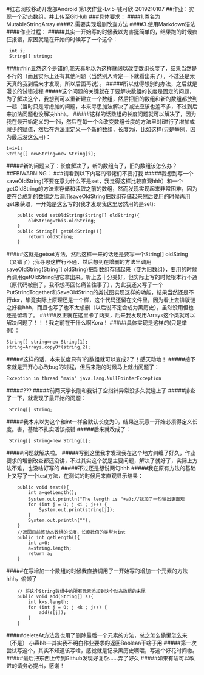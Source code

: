 #红岩网校移动开发部Android 第1次作业-Lv.5-钱可欣-2019210107
##作业：实现一个动态数组，并上传至GitHub
###具体要求：
####1.类名为MutableStringArray
####2.需要实现增删改查方法
####3.使用Markdown语法
####作业过程：
#####其实一开始写的时候我以为害挺简单的，结果跑的时候疯狂报错，原因就是在开始的时候写了一个这个：
```
 int i;
 String[] string;
```
#####hin显然这个是错的,我天真地以为这样就阔以改变数组长度了，结果当然是不行的（而且实际上还有其他问题（当然别人肯定一下就看出来了），不过还是太天真的我到后来才发现，所以后面再说）。
#####所以就得想别的办法，之后就是漫长的试错过程
#####这个问题的关键就在于要解决数组的长度是固定的问题，为了解决这个，我想到可以重新建立一个数组，然后把旧的数组和新的数组都放到一起（当时只是考虑加的问题，本来寻思加法解决了减法应该也差不多，不过到后来加法问题也没解决hhh）。
#####这样的话数组的长度问题就可以解决了，因为我在最开始定义的一个i，然后在每一个会改变数组长度的方法里对i进行了增加或减少的赋值，然后在方法里定义一个新的数组，长度为i，比如这样(只是举例，因为最后没这么用)：
```
i=i+1;
String[] newString=new String[i];
```
#####新的问题来了：长度解决了，新的数组有了，旧的数组该怎么办？
##FBIWARNING：
###请看到以下内容的带佬们不要打我
#####我想到写一个saveOldString(不要在意为什么不是set，我觉得这样比较直观hhh）和一个getOldString的方法来存储和读取之前的数组，然而发现实现起来非常困难，因为要在合成新的数组之后调用saveOldString把数组存储起来然后要用的时候再用get来获取，一开始是这么写的(我才发现我这里居然用的是set):
```
    public void setOldString(String[] oldString){
        oldString=this.oldString;
    }
    public String[] getOldString(){
        return oldString;
    }
```
#####这就是getset方法，然后这样一来的话还是要写一个String[] oldString（又错了）;我寻思这样行不通，然后想到在增删的方法里调用saveOldString(String[] oldString)把新数组存储起来（变为旧数组），要用的时候再调用getOldString把它拿出来。听上去十分美好，但实际上写的时候根本行不通（原代码被删了，我不想再回忆痛苦往事了），为此我还又写了一个PutStringTogether和SaveOldString的类试图实现这样的功能，结果当然还是不行der，毕竟实际上原理还是一个样，这个代码还留在文件里，因为看上去排版谜之好看hhh，而且也写了也不太想删（以后说不定会成为黑历史），虽然没用但也还是留着了。
#####反正就在这里卡了两天，后来我发现用Arrays这个类就可以解决问题了！！！我之前在干什么啊Kora！
#####具体实现是这样的(只是举例）：
```
String[] string=new String[1];
string=Arrays.copyOf(string,2);
```
#####这样的话，本来长度只有1的数组就可以变成2了！感天动地！
#####接下来就是开开心心改bug的过程，但后来跑的时候马上就出问题了：
```
Exception in thread "main" java.lang.NullPointerException
```
#####???
#####前两天学长刚和我讲了空指针异常没多久就碰上了
#####排查了一下，就发现了最开始的问题：
```
 String[] string;
```
#####我本来以为这个和int一样会默认长度为0，结果这玩意一开始必须得定义长度。害，基础不扎实活该报错
#####后来就改成了：
```
 String[] string=new String[i];
```
#####问题就解决啦。
#####写到这里我才发现我在这个地方纠缠了好久，作业要求的增删改查都还没讲，不过其实这个就是主要问题，解决了就好了，实际上方法不难，也没啥好写的
#####不过还是想说两句hhh
#####我在原有方法的基础上又写了一个test方法，在测试的时候用来直观显示结果：
```
    public void test(){
        int a=getLength();
        System.out.println("The length is "+a);//我加了一句输出更直观
        for (int j = 0; j <i ; j++) {
            System.out.print(string[j]);
        }
        System.out.println("");
    }
	//返回目前该动态数组的长度，长度数值的类型为int
    public int getLength(){
        int a=0;
        a=string.length;
        return a;
    }
```
#####在写增加一个数组的时候我直接调用了一开始写的增加一个元素的方法hhh，偷懒了
```
    // 将这个String数组中的所有元素添加到这个动态数组的末尾
    public void add(String[] s){
        int k=s.length;
        for (int j = 0; j <k ; j++) {
            add(s[j]);
        }
    }
```
#####deleteAt方法我也用了删除最后一个元素的方法，总之怎么偷懒怎么来（不是）
~~小声bb：其实我不明白作业要求的返回Boolean干啥子用~~
#####第一次尝试写这个，其实不知道该写啥，感觉就是记录黑历史啊喂，写这个好花时间嗷。
#####最后把东西上传到Github发现好复杂……弄了好久
#####如果有啥可以改进的请务必提出，感谢！
